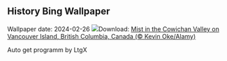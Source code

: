 ## History Bing Wallpaper
Wallpaper date: 2024-02-26
![](https://www.bing.com/th?id=OHR.MtPrevostDuncan_EN-CA3290198869_UHD.jpg&w=1000)Download: [Mist in the Cowichan Valley on Vancouver Island, British Columbia, Canada (© Kevin Oke/Alamy)](https://www.bing.com/th?id=OHR.MtPrevostDuncan_EN-CA3290198869_UHD.jpg)

Auto get programm by LtgX
